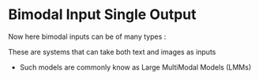 # Bimodal Input Single Output

Now here bimodal inputs can be of many types : 


These are systems that can take both text and images as inputs
- Such models are commonly know as Large MultiModal Models (LMMs) 
